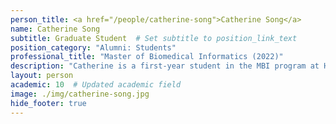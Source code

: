 ```yaml
---
person_title: <a href="/people/catherine-song">Catherine Song</a>
name: Catherine Song
subtitle: Graduate Student  # Set subtitle to position_link_text
position_category: "Alumni: Students"
professional_title: "Master of Biomedical Informatics (2022)"
description: "Catherine is a first-year student in the MBI program at Harvard Medical School. She has previously studied an undergraduate in Biomedical Sciences and a Master's in Engineering specializing in Software Engineering. She has a keen interest in applying software techniques within a more biological context such as those within genomics and human diseases."
layout: person
academic: 10  # Updated academic field
image: ./img/catherine-song.jpg
hide_footer: true
---
```


